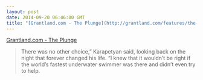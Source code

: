 ```yaml
---
layout: post
date: 2014-09-20 06:46:00 GMT
title: "[Grantland.com - The Plunge](http://grantland.com/features/the-plunge-shavarsh-karapetyan-heroic-rescue-armenia-trolleybus-ussr-history-finswimming/)"
---
```

[Grantland.com - The Plunge](http://grantland.com/features/the-plunge-shavarsh-karapetyan-heroic-rescue-armenia-trolleybus-ussr-history-finswimming/)

<blockquote>There was no other choice,” Karapetyan said, looking back on the night that forever changed his life. “I knew that it wouldn’t be right if the world’s fastest underwater swimmer was there and didn’t even try to help.</blockquote>